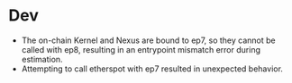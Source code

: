 # Dev

- The on-chain Kernel and Nexus are bound to ep7, so they cannot be called with ep8, resulting in an entrypoint mismatch error during estimation.
- Attempting to call etherspot with ep7 resulted in unexpected behavior.